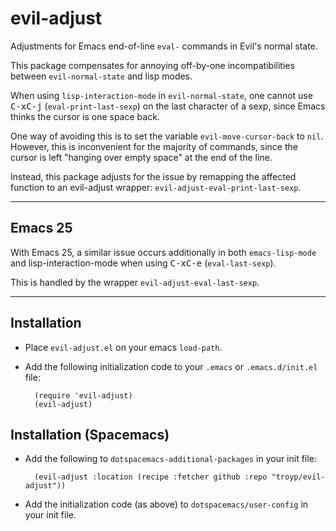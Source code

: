 # evil-adjust
Adjustments for Emacs end-of-line `eval-` commands in Evil's normal state.


This package compensates for annoying off-by-one incompatibilities between
`evil-normal-state` and lisp modes.

When using `lisp-interaction-mode` in `evil-normal-state`, one cannot use
<kbd>C-x</kbd><kbd>C-j</kbd> (`eval-print-last-sexp`) on the last character of a
sexp, since Emacs thinks the cursor is one space back.

One way of avoiding this is to set the variable `evil-move-cursor-back` to `nil`.
However, this is inconvenient for the majority of commands, since the cursor is
left "hanging over empty space" at the end of the line.

Instead, this package adjusts for the issue by remapping the affected function
to an evil-adjust wrapper: `evil-adjust-eval-print-last-sexp`.

--------------------------------------------------------------------------------

## Emacs 25

With Emacs 25, a similar issue occurs additionally in both `emacs-lisp-mode`
and lisp-interaction-mode when using <kbd>C-x</kbd><kbd>C-e</kbd>
(`eval-last-sexp`).

This is handled by the wrapper `evil-adjust-eval-last-sexp`.

--------------------------------------------------------------------------------

## Installation

* Place `evil-adjust.el` on your emacs `load-path`.
* Add the following initialization code to your `.emacs` or `.emacs.d/init.el`
    file:

        (require 'evil-adjust)
        (evil-adjust)

## Installation (Spacemacs)

* Add the following to `dotspacemacs-additional-packages` in your init file:

        (evil-adjust :location (recipe :fetcher github :repo "troyp/evil-adjust"))

* Add the initialization code (as above) to `dotspacemacs/user-config` in your
    init file.
